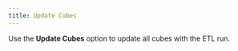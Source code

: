 ```yaml
---
title: Update Cubes
---
```



Use the **Update Cubes** option  to update all cubes with the ETL run.
